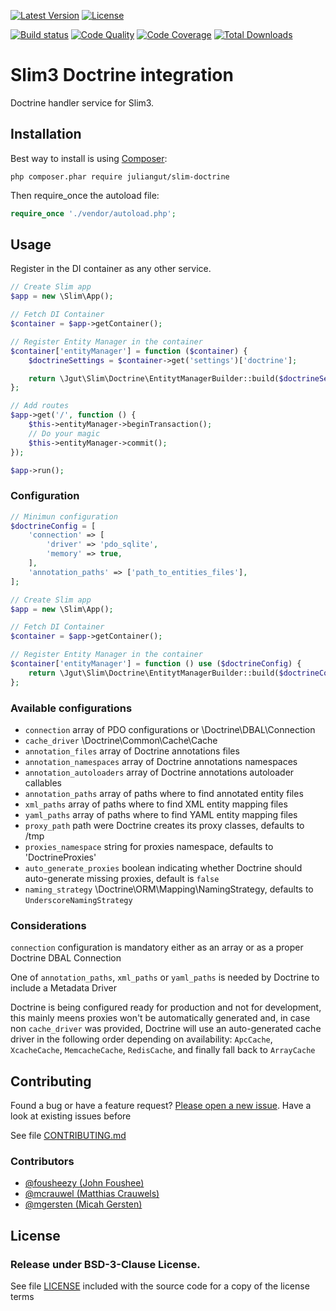 [![Latest Version](https://img.shields.io/packagist/vpre/juliangut/slim-doctrine.svg?style=flat-square)](https://packagist.org/packages/juliangut/slim-doctrine)
[![License](https://img.shields.io/packagist/l/juliangut/slim-doctrine.svg?style=flat-square)](https://github.com/juliangut/slim-doctrine/blob/master/LICENSE)

[![Build status](https://img.shields.io/travis/juliangut/slim-doctrine.svg?style=flat-square)](https://travis-ci.org/juliangut/slim-doctrine)
[![Code Quality](https://img.shields.io/scrutinizer/g/juliangut/slim-doctrine.svg?style=flat-square)](https://scrutinizer-ci.com/g/juliangut/slim-doctrine)
[![Code Coverage](https://img.shields.io/scrutinizer/coverage/g/juliangut/slim-doctrine.svg?style=flat-square)](https://scrutinizer-ci.com/g/juliangut/slim-doctrine)
[![Total Downloads](https://img.shields.io/packagist/dt/juliangut/slim-doctrine.svg?style=flat-square)](https://packagist.org/packages/juliangut/slim-doctrine)

# Slim3 Doctrine integration

Doctrine handler service for Slim3.

## Installation

Best way to install is using [Composer](https://getcomposer.org/):

```
php composer.phar require juliangut/slim-doctrine
```

Then require_once the autoload file:

```php
require_once './vendor/autoload.php';
```

## Usage

Register in the DI container as any other service.

```php
// Create Slim app
$app = new \Slim\App();

// Fetch DI Container
$container = $app->getContainer();

// Register Entity Manager in the container
$container['entityManager'] = function ($container) {
    $doctrineSettings = $container->get('settings')['doctrine'];

    return \Jgut\Slim\Doctrine\EntitytManagerBuilder::build($doctrineSettings);
};

// Add routes
$app->get('/', function () {
    $this->entityManager->beginTransaction();
    // Do your magic
    $this->entityManager->commit();
});

$app->run();
```

### Configuration

```php
// Minimun configuration
$doctrineConfig = [
    'connection' => [
        'driver' => 'pdo_sqlite',
        'memory' => true,
    ],
    'annotation_paths' => ['path_to_entities_files'],
];

// Create Slim app
$app = new \Slim\App();

// Fetch DI Container
$container = $app->getContainer();

// Register Entity Manager in the container
$container['entityManager'] = function () use ($doctrineConfig) {
    return \Jgut\Slim\Doctrine\EntitytManagerBuilder::build($doctrineConfig);
};
```

### Available configurations

* `connection` array of PDO configurations or \Doctrine\DBAL\Connection
* `cache_driver` \Doctrine\Common\Cache\Cache
* `annotation_files` array of Doctrine annotations files
* `annotation_namespaces` array of Doctrine annotations namespaces
* `annotation_autoloaders` array of Doctrine annotations autoloader callables
* `annotation_paths` array of paths where to find annotated entity files
* `xml_paths` array of paths where to find XML entity mapping files
* `yaml_paths` array of paths where to find YAML entity mapping files
* `proxy_path` path were Doctrine creates its proxy classes, defaults to /tmp
* `proxies_namespace` string for proxies namespace, defaults to 'DoctrineProxies'
* `auto_generate_proxies` boolean indicating whether Doctrine should auto-generate missing proxies, default is `false`
* `naming_strategy` \Doctrine\ORM\Mapping\NamingStrategy, defaults to `UnderscoreNamingStrategy`

### Considerations

`connection` configuration is mandatory either as an array or as a proper Doctrine DBAL Connection

One of `annotation_paths`, `xml_paths` or `yaml_paths` is needed by Doctrine to include a Metadata Driver

Doctrine is being configured ready for production and not for development, this mainly meens proxies won't be automatically generated and, in case non `cache_driver` was provided, Doctrine will use an auto-generated cache driver in the following order depending on availability: `ApcCache`, `XcacheCache`, `MemcacheCache`, `RedisCache`, and finally fall back to `ArrayCache`

## Contributing

Found a bug or have a feature request? [Please open a new issue](issues). Have a look at existing issues before

See file [CONTRIBUTING.md](CONTRIBUTING.md)

### Contributors

* [@fousheezy (John Foushee)](https://github.com/fousheezy)
* [@mcrauwel (Matthias Crauwels)](https://github.com/mcrauwel)
* [@mgersten (Micah Gersten)](https://github.com/mgersten)

## License

### Release under BSD-3-Clause License.

See file [LICENSE](LICENSE) included with the source code for a copy of the license terms

